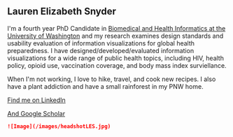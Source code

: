 ## Lauren Elizabeth Snyder

I'm a fourth year PhD Candidate in [Biomedical and Health Informatics at the University of Washington](http://bime.uw.edu/) and my research examines design standards and usability evaluation of information visualizations for global health preparedness. I have designed/developed/evaluated information visualizations for a wide range of public health topics, including HIV, health policy, opioid use, vaccination coverage, and body mass index surviellance.

When I'm not working, I love to hike, travel, and cook new recipes. I also have a plant addiction and have a small rainforest in my PNW home. 

 [Find me on LinkedIn](https://www.linkedin.com/in/laurenesnyder/) 
 
 [And Google Scholar](https://scholar.google.com/citations?hl=en&user=pmCNHdMAAAAJ) 

```markdown
![Image](/images/headshotLES.jpg)

 

```



